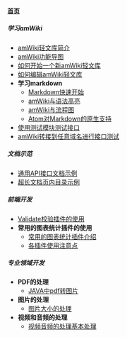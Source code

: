 
#### [首页](?file=首页 "返回首页")

##### 学习amWiki
- [amWiki轻文库简介](?file=001-学习amWiki/01-amWiki轻文库简介 "amWiki轻文库简介")
- [amWiki功能导图](?file=001-学习amWiki/02-amWiki功能导图 "amWiki功能导图")
- [如何开始一个新amWiki轻文库](?file=001-学习amWiki/03-如何开始一个新amWiki轻文库 "如何开始一个新amWiki轻文库")
- [如何编辑amWiki轻文库](?file=001-学习amWiki/04-如何编辑amWiki轻文库 "如何编辑amWiki轻文库")
- **学习markdown**
    - [Markdown快速开始](?file=001-学习amWiki/05-学习markdown/01-Markdown快速开始 "Markdown快速开始")
    - [amWiki与语法高亮](?file=001-学习amWiki/05-学习markdown/02-amWiki与语法高亮 "amWiki与语法高亮")
    - [amWiki与流程图](?file=001-学习amWiki/05-学习markdown/03-amWiki与流程图 "amWiki与流程图")
    - [Atom对Markdown的原生支持](?file=001-学习amWiki/05-学习markdown/05-Atom对Markdown的原生支持 "Atom对Markdown的原生支持")
- [使用测试模块测试接口](?file=001-学习amWiki/06-使用测试模块测试接口 "使用测试模块测试接口")
- [amWiki转接到任意域名进行接口测试](?file=001-学习amWiki/07-amWiki转接到任意域名进行接口测试 "amWiki转接到任意域名进行接口测试")

##### 文档示范
- [通用API接口文档示例](?file=002-文档示范/001-通用API接口文档示例 "通用API接口文档示例")
- [超长文档页内目录示例](?file=002-文档示范/002-超长文档页内目录示例 "超长文档页内目录示例")

##### 前端开发
- [Validate校验插件的使用](?file=003-前端开发/001-Validate校验插件的使用 "Validate校验插件的使用")
- **常用的图表统计插件的使用**
    - [常用的图表统计插件介绍](?file=003-前端开发/0031-常用的图表统计插件的使用/001-常用的图表统计插件介绍 "常用的图表统计插件介绍")
    - [各插件使用注意点](?file=003-前端开发/0031-常用的图表统计插件的使用/002-各插件使用注意点 "各插件使用注意点")

##### 专业领域开发
- **PDF的处理**
    - [JAVA中pdf转图片](?file=004-专业领域开发/0041-PDF的处理/001-JAVA中pdf转图片 "JAVA中pdf转图片")
- **图片的处理**
    - [图片大小的处理](?file=004-专业领域开发/0042-图片的处理/001-图片大小的处理 "图片大小的处理")
- **视频和音频的处理**
    - [视频音频的处理基本处理](?file=004-专业领域开发/0043-视频和音频的处理/001-视频音频的处理基本处理 "视频音频的处理基本处理")
